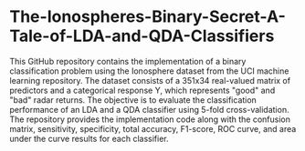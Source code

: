 # The-Ionospheres-Binary-Secret-A-Tale-of-LDA-and-QDA-Classifiers
This GitHub repository contains the implementation of a binary classification problem using the Ionosphere dataset from the UCI machine learning repository. The dataset consists of a 351x34 real-valued matrix of predictors and a categorical response Y, which represents "good" and "bad" radar returns. The objective is to evaluate the classification performance of an LDA and a QDA classifier using 5-fold cross-validation. The repository provides the implementation code along with the confusion matrix, sensitivity, specificity, total accuracy, F1-score, ROC curve, and area under the curve results for each classifier.
